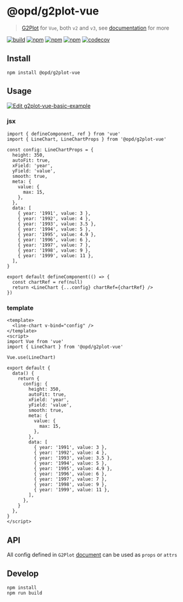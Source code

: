 # @opd/g2plot-vue

> [G2Plot](https://g2plot.antv.vision/) for `Vue`, both `v2` and `v3`, see [documentation](https://g2plot-vue.opd.cool) for more

[![build](https://github.com/open-data-plan/g2plot-vue/workflows/build/badge.svg)](https://github.com/open-data-plan/g2plot-vue/actions?query=workflow%3Abuild)
[![npm](https://img.shields.io/npm/v/@opd/g2plot-vue.svg)](https://www.npmjs.com/package/@opd/g2plot-vue)
[![npm](https://img.shields.io/npm/dm/@opd/g2plot-vue.svg)](https://www.npmjs.com/package/@opd/g2plot-vue)
[![npm](https://img.shields.io/npm/l/@opd/g2plot-vue.svg)](https://www.npmjs.com/package/@opd/g2plot-vue)
[![codecov](https://codecov.io/gh/open-data-plan/g2plot-vue/branch/master/graph/badge.svg)](https://codecov.io/gh/open-data-plan/g2plot-vue)

## Install

```
npm install @opd/g2plot-vue
```

## Usage

[![Edit g2plot-vue-basic-example](https://codesandbox.io/static/img/play-codesandbox.svg)](https://codesandbox.io/s/g2plot-vue-basic-example-uxde9?fontsize=14&hidenavigation=1&theme=dark)

### jsx

```tsx
import { defineComponent, ref } from 'vue'
import { LineChart, LineChartProps } from '@opd/g2plot-vue'

const config: LineChartProps = {
  height: 350,
  autoFit: true,
  xField: 'year',
  yField: 'value',
  smooth: true,
  meta: {
    value: {
      max: 15,
    },
  },
  data: [
    { year: '1991', value: 3 },
    { year: '1992', value: 4 },
    { year: '1993', value: 3.5 },
    { year: '1994', value: 5 },
    { year: '1995', value: 4.9 },
    { year: '1996', value: 6 },
    { year: '1997', value: 7 },
    { year: '1998', value: 9 },
    { year: '1999', value: 11 },
  ],
}

export default defineComponent(() => {
  const chartRef = ref(null)
  return <LineChart {...config} chartRef={chartRef} />
})
```

### template

```vue
<template>
  <line-chart v-bind="config" />
</template>
<script>
import Vue from 'vue'
import { LineChart } from '@opd/g2plot-vue'

Vue.use(LineChart)

export default {
  data() {
    return {
      config: {
        height: 350,
        autoFit: true,
        xField: 'year',
        yField: 'value',
        smooth: true,
        meta: {
          value: {
            max: 15,
          },
        },
        data: [
          { year: '1991', value: 3 },
          { year: '1992', value: 4 },
          { year: '1993', value: 3.5 },
          { year: '1994', value: 5 },
          { year: '1995', value: 4.9 },
          { year: '1996', value: 6 },
          { year: '1997', value: 7 },
          { year: '1998', value: 9 },
          { year: '1999', value: 11 },
        ],
      },
    }
  },
}
</script>
```

## API

All config defined in `G2Plot` [document](https://g2plot.antv.vision/zh/docs/manual/introduction) can be used as `props` or `attrs`

## Develop

```
npm install
npm run build
```
